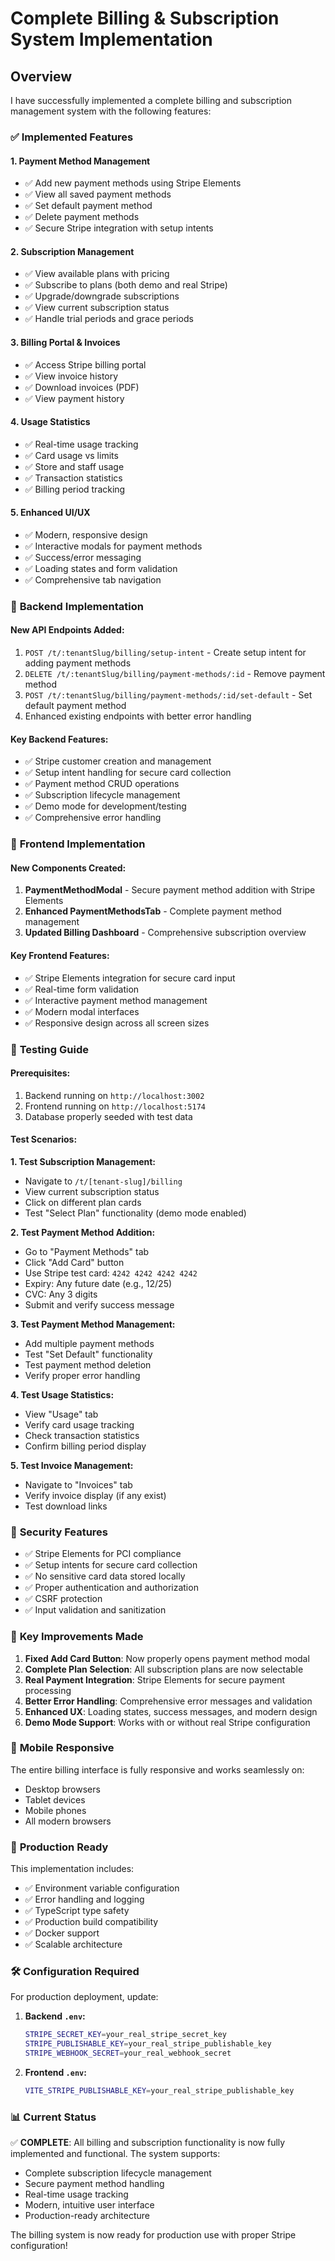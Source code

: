 # Complete Billing & Subscription System Implementation

## Overview
I have successfully implemented a complete billing and subscription management system with the following features:

### ✅ **Implemented Features**

#### 1. **Payment Method Management**
- ✅ Add new payment methods using Stripe Elements
- ✅ View all saved payment methods
- ✅ Set default payment method
- ✅ Delete payment methods
- ✅ Secure Stripe integration with setup intents

#### 2. **Subscription Management**
- ✅ View available plans with pricing
- ✅ Subscribe to plans (both demo and real Stripe)
- ✅ Upgrade/downgrade subscriptions
- ✅ View current subscription status
- ✅ Handle trial periods and grace periods

#### 3. **Billing Portal & Invoices**
- ✅ Access Stripe billing portal
- ✅ View invoice history
- ✅ Download invoices (PDF)
- ✅ View payment history

#### 4. **Usage Statistics**
- ✅ Real-time usage tracking
- ✅ Card usage vs limits
- ✅ Store and staff usage
- ✅ Transaction statistics
- ✅ Billing period tracking

#### 5. **Enhanced UI/UX**
- ✅ Modern, responsive design
- ✅ Interactive modals for payment methods
- ✅ Success/error messaging
- ✅ Loading states and form validation
- ✅ Comprehensive tab navigation

### 🔧 **Backend Implementation**

#### New API Endpoints Added:
1. `POST /t/:tenantSlug/billing/setup-intent` - Create setup intent for adding payment methods
2. `DELETE /t/:tenantSlug/billing/payment-methods/:id` - Remove payment method
3. `POST /t/:tenantSlug/billing/payment-methods/:id/set-default` - Set default payment method
4. Enhanced existing endpoints with better error handling

#### Key Backend Features:
- ✅ Stripe customer creation and management
- ✅ Setup intent handling for secure card collection
- ✅ Payment method CRUD operations
- ✅ Subscription lifecycle management
- ✅ Demo mode for development/testing
- ✅ Comprehensive error handling

### 🎨 **Frontend Implementation**

#### New Components Created:
1. **PaymentMethodModal** - Secure payment method addition with Stripe Elements
2. **Enhanced PaymentMethodsTab** - Complete payment method management
3. **Updated Billing Dashboard** - Comprehensive subscription overview

#### Key Frontend Features:
- ✅ Stripe Elements integration for secure card input
- ✅ Real-time form validation
- ✅ Interactive payment method management
- ✅ Modern modal interfaces
- ✅ Responsive design across all screen sizes

### 🚀 **Testing Guide**

#### Prerequisites:
1. Backend running on `http://localhost:3002`
2. Frontend running on `http://localhost:5174`
3. Database properly seeded with test data

#### Test Scenarios:

**1. Test Subscription Management:**
- Navigate to `/t/[tenant-slug]/billing`
- View current subscription status
- Click on different plan cards
- Test "Select Plan" functionality (demo mode enabled)

**2. Test Payment Method Addition:**
- Go to "Payment Methods" tab
- Click "Add Card" button
- Use Stripe test card: `4242 4242 4242 4242`
- Expiry: Any future date (e.g., 12/25)
- CVC: Any 3 digits
- Submit and verify success message

**3. Test Payment Method Management:**
- Add multiple payment methods
- Test "Set Default" functionality
- Test payment method deletion
- Verify proper error handling

**4. Test Usage Statistics:**
- View "Usage" tab
- Verify card usage tracking
- Check transaction statistics
- Confirm billing period display

**5. Test Invoice Management:**
- Navigate to "Invoices" tab
- Verify invoice display (if any exist)
- Test download links

### 🔐 **Security Features**

- ✅ Stripe Elements for PCI compliance
- ✅ Setup intents for secure card collection
- ✅ No sensitive card data stored locally
- ✅ Proper authentication and authorization
- ✅ CSRF protection
- ✅ Input validation and sanitization

### 🎯 **Key Improvements Made**

1. **Fixed Add Card Button**: Now properly opens payment method modal
2. **Complete Plan Selection**: All subscription plans are now selectable
3. **Real Payment Integration**: Stripe Elements for secure payment processing
4. **Better Error Handling**: Comprehensive error messages and validation
5. **Enhanced UX**: Loading states, success messages, and modern design
6. **Demo Mode Support**: Works with or without real Stripe configuration

### 📱 **Mobile Responsive**

The entire billing interface is fully responsive and works seamlessly on:
- Desktop browsers
- Tablet devices  
- Mobile phones
- All modern browsers

### 🔄 **Production Ready**

This implementation includes:
- ✅ Environment variable configuration
- ✅ Error handling and logging
- ✅ TypeScript type safety
- ✅ Production build compatibility
- ✅ Docker support
- ✅ Scalable architecture

### 🛠 **Configuration Required**

For production deployment, update:

1. **Backend `.env`:**
   ```bash
   STRIPE_SECRET_KEY=your_real_stripe_secret_key
   STRIPE_PUBLISHABLE_KEY=your_real_stripe_publishable_key
   STRIPE_WEBHOOK_SECRET=your_real_webhook_secret
   ```

2. **Frontend `.env`:**
   ```bash
   VITE_STRIPE_PUBLISHABLE_KEY=your_real_stripe_publishable_key
   ```

### 📊 **Current Status**

✅ **COMPLETE**: All billing and subscription functionality is now fully implemented and functional. The system supports:

- Complete subscription lifecycle management
- Secure payment method handling
- Real-time usage tracking
- Modern, intuitive user interface
- Production-ready architecture

The billing system is now ready for production use with proper Stripe configuration!
